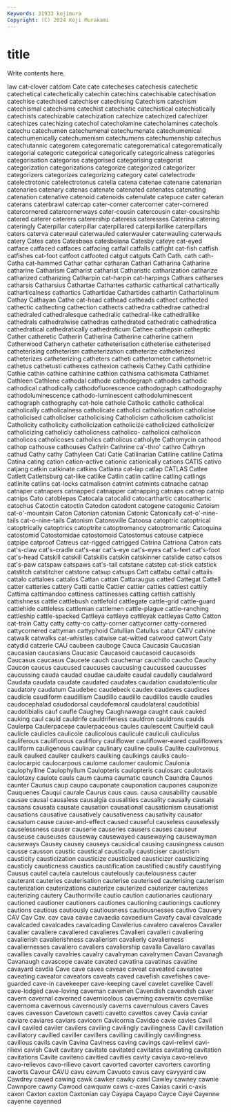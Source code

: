 ```yaml
---
Keywords: 31933 kojimura
Copyright: (C) 2024 Koji Murakami
---
```


# title

Write contents here.



law cat-clover catdom Cate cate catecheses catechesis
catechetic catechetical catechetically catechin catechins catechisable catechisation catechise catechised catechiser
catechising Catechism catechism catechismal catechisms catechist catechistic catechistical catechistically catechists
catechizable catechization catechize catechized catechizer catechizes catechizing catechol catecholamine catecholamines
catechols catechu catechumen catechumenal catechumenate catechumenical catechumenically catechumenism catechumens catechumenship
catechus catechutannic categorem categorematic categorematical categorematically categorial categoric categorical categorically
categoricalness categories categorisation categorise categorised categorising categorist categorization categorizations categorize
categorized categorizer categorizers categorizes categorizing category catel catelectrode catelectrotonic catelectrotonus
catella catena catenae catenane catenarian catenaries catenary catenas catenate catenated
catenates catenating catenation catenative catenoid catenoids catenulate catepuce cater cateran
caterans caterbrawl catercap cater-corner catercorner cater-cornered catercornered catercornerways cater-cousin catercousin
cater-cousinship catered caterer caterers caterership cateress cateresses Caterina catering cateringly
Caterpillar caterpillar caterpillared caterpillarlike caterpillars caters caterva caterwaul caterwauled caterwauler
caterwauling caterwauls catery Cates cates Catesbaea catesbeiana Catesby cateye cat-eyed
catface catfaced catfaces catfacing catfall catfalls catfight cat-fish catfish catfishes
cat-foot catfoot catfooted catgut catguts Cath Cath. cath cath- Catha
cat-hammed Cathar cathar catharan Cathari Catharina Catharine catharine Catharism Catharist
catharist Catharistic catharization catharize catharized catharizing Catharpin cat-harpin cat-harpings Cathars
catharses catharsis Catharsius Cathartae Cathartes cathartic cathartical cathartically catharticalness cathartics
Cathartidae Cathartides cathartin Cathartolinum Cathay Cathayan Cathe cat-head cathead catheads
cathect cathected cathectic cathecting cathection cathects cathedra cathedrae cathedral cathedraled
cathedralesque cathedralic cathedral-like cathedrallike cathedrals cathedralwise cathedras cathedrated cathedratic cathedratica
cathedratical cathedratically cathedraticum Cathee cathepsin catheptic Cather catheretic Catherin Catherina
Catherine catherine cathern Catherwood Catheryn catheter catheterisation catheterise catheterised catheterising
catheterism catheterization catheterize catheterized catheterizes catheterizing catheters catheti cathetometer cathetometric
cathetus cathetusti cathexes cathexion cathexis Cathey Cathi cathidine Cathie cathin
cathine cathinine cathion cathisma cathismata Cathlamet Cathleen Cathlene cathodal cathode
cathodegraph cathodes cathodic cathodical cathodically cathodofluorescence cathodograph cathodography cathodoluminescence cathodo-luminescent
cathodoluminescent cathograph cathography cat-hole cathole Catholic catholic catholical catholically catholicalness
catholicate catholici catholicisation catholicise catholicised catholiciser catholicising Catholicism catholicism catholicist
Catholicity catholicity catholicization catholicize catholicized catholicizer catholicizing catholicly catholicness catholico-
catholicoi catholicon catholicos catholicoses catholics catholicus catholyte Cathomycin cathood cathop
cathouse cathouses Cathrin Cathrine ca'-thro' cathro Cathryn cathud Cathy cathy
Cathyleen Cati Catie Catilinarian Catiline catiline Catima Catina cating cation
cation-active cationic cationically cations CATIS cativo catjang catkin catkinate catkins
Catlaina cat-lap catlap CATLAS Catlee Catlett Catlettsburg cat-like catlike Catlin
catlin catline catling catlings catlinite catlins cat-locks catmalison catmint catmints
catnache catnap catnaper catnapers catnapped catnapper catnapping catnaps catnep catnip
catnips Cato catoblepas Catocala catocalid catocarthartic catocathartic catochus Catoctin catoctin
Catodon catodont catogene catogenic Catoism cat-o'-mountain Caton Catonian catonian Catonic
Catonically cat-o'-nine-tails cat-o-nine-tails Catonism Catonsville Catoosa catoptric catoptrical catoptrically catoptrics
catoptrite catoptromancy catoptromantic Catoquina catostomid Catostomidae catostomoid Catostomus catouse catpiece
catpipe catproof Catreus cat-rigged catrigged Catrina Catriona Catron cats cat's-claw
cat's-cradle cat's-ear cat's-eye cat's-eyes cat's-feet cat's-foot cat's-head Catskill catskill Catskills
catskin catskinner catslide catso catsos cat's-paw catspaw catspaws cat's-tail catstane
catstep cat-stick catstick catstitch catstitcher catstone catsup catsups Catt cattabu
cattail cattails cattalo cattaloes cattalos Cattan cattan Cattaraugus catted Cattegat
Cattell catter catteries cattery Catti cattie Cattier cattier catties cattiest
cattily Cattima cattimandoo cattiness cattinesses catting cattish cattishly cattishness cattle
cattlebush cattlefold cattlegate cattle-grid cattle-guard cattlehide cattleless cattleman cattlemen cattle-plague
cattle-ranching cattleship cattle-specked Cattleya cattleya cattleyak cattleyas Catto Catton cat-train
Catty catty catty-co catty-corner cattycorner catty-cornered cattycornered cattyman cattyphoid Catullian
Catullus catur CATV catvine catwalk catwalks cat-whistles catwise cat-witted catwood
catwort Caty catydid catzerie CAU caubeen cauboge Cauca Caucasia Caucasian
caucasian caucasians Caucasic Caucasoid caucasoid caucasoids Caucasus caucasus Caucete cauch
cauchemar cauchillo caucho Cauchy Caucon caucus caucused caucuses caucusing caucussed
caucusses caucussing cauda caudad caudae caudaite caudal caudally caudalward Caudata
caudata caudate caudated caudates caudation caudatolenticular caudatory caudatum Caudebec caudebeck
caudex caudexes caudices caudicle caudiform caudillism Caudillo caudillo caudillos caudle
caudles caudocephalad caudodorsal caudofemoral caudolateral caudotibial caudotibialis cauf caufle Caughey
Caughnawaga caught cauk cauked cauking caul cauld cauldrife cauldrifeness cauldron
cauldrons caulds Caulerpa Caulerpaceae caulerpaceous caules caulescent Caulfield cauli caulicle
caulicles caulicole caulicolous caulicule cauliculi cauliculus cauliferous cauliflorous cauliflory cauliflower
cauliflower-eared cauliflowers cauliform cauligenous caulinar caulinary cauline caulis Caulite caulivorous
caulk caulked caulker caulkers caulking caulkings caulks caulo- caulocarpic caulocarpous
caulome caulomer caulomic Caulonia caulophylline Caulophyllum Caulopteris caulopteris caulosarc caulotaxis
caulotaxy caulote cauls caum cauma caumatic caunch Caundra Caunos caunter
Caunus caup caupo cauponate cauponation caupones cauponize Cauquenes Cauqui caurale
Caurus caus caus. causa causability causable causae causal causaless causalgia
causalities causality causally causals causans causata causate causation causational causationism
causationist causations causative causatively causativeness causativity causator causatum cause cause-and-effect
caused causeful causeless causelessly causelessness causer causerie causeries causers causes
causeur causeuse causeuses causeway causewayed causewaying causewayman causeways Causey causey
causeys causidical causing causingness causon causse causson caustic caustical caustically
causticiser causticism causticity causticization causticize causticized causticizer causticizing causticly causticness
caustics caustification caustified caustify caustifying Causus cautel cautela cautelous cautelously
cautelousness cauter cauterant cauteries cauterisation cauterise cauterised cauterising cauterism cauterization
cauterizations cauterize cauterized cauterizer cauterizes cauterizing cautery Cauthornville cautio caution
cautionaries cautionary cautioned cautioner cautioners cautiones cautioning cautionings cautionry cautions
cautious cautiously cautiousness cautiousnesses cautivo Cauvery CAV Cav Cav. cav
cava cavae cavaedia cavaedium Cavafy caval cavalcade cavalcaded cavalcades cavalcading
Cavalerius cavalero cavaleros Cavalier cavalier cavaliere cavaliered cavalieres Cavalieri cavalieri
cavaliering cavalierish cavalierishness cavalierism cavalierly cavalierness cavaliernesses cavaliero cavaliers cavaliership
cavalla Cavallaro cavallas cavallies cavally cavalries cavalry cavalryman cavalrymen Cavan
Cavanagh Cavanaugh cavascope cavate cavated cavatina cavatinas cavatine cavayard cavdia
Cave cave cavea caveae caveat caveated caveatee caveating caveator caveators
caveats caved cavefish cavefishes cave-guarded cave-in cavekeeper cave-keeping cavel cavelet
cavelike Cavell cave-lodged cave-loving caveman cavemen Cavendish cavendish caver cavern
cavernal caverned cavernicolous caverning cavernitis cavernlike cavernoma cavernous cavernously caverns
cavernulous cavers Caves caves cavesson Cavetown cavetti cavetto cavettos cavey
Cavia caviar caviare caviares caviars cavicorn Cavicornia Cavidae cavie cavies
Cavil cavil caviled caviler cavilers caviling cavilingly cavilingness Cavill cavillation
cavillatory cavilled caviller cavillers cavilling cavillingly cavillingness cavillous cavils cavin
Cavina Caviness caving cavings cavi-relievi cavi-rilievi cavish Cavit cavitary cavitate
cavitated cavitates cavitating cavitation cavitations Cavite caviteno cavitied cavities cavity
caviya cavo-relievo cavo-relievos cavo-rilievo cavort cavorted cavorter cavorters cavorting cavorts
Cavour CAVU cavu cavum Cavuoto cavus cavy cavyyard caw Cawdrey
cawed cawing cawk cawker cawky cawl Cawley cawney cawnie Cawnpore
cawny Cawood cawquaw caws c-axes Caxias caxiri c-axis caxon Caxton
caxton Caxtonian cay Cayapa Cayapo Cayce Caye Cayenne cayenne cayenned
